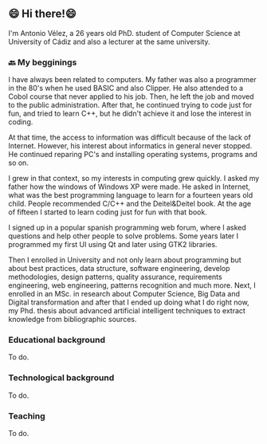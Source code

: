## 😄 Hi there!😄
I'm Antonio Vélez, a 26 years old PhD. student of Computer Science at University of Cádiz and also a lecturer at the same university. 
### 🔙 My begginings
I have always been related to computers. My father was also a programmer in the 80's when he used BASIC and also Clipper. He also attended to a Cobol course that never applied to his job. Then, he left the job and moved to the public administration. After that, he continued trying to code just for fun, and tried to learn C++, but he didn't achieve it and lose the interest in coding.

At that time, the access to information was difficult because of the lack of Internet. However, his interest about informatics in general never stopped. He continued reparing PC's and installing operating systems, programs and so on. 

I grew in that context, so my interests in computing grew quickly. I asked my father how the windows of Windows XP were made. He asked in Internet, what was the best programming language to learn for a fourteen years old child. People recommended C/C++ and the Deitel&Deitel book. At the age of fifteen I started to learn coding just for fun with that book. 

I signed up in a popular spanish programming web forum, where I asked questions and help other people to solve problems. Some years later I programmed my first UI using Qt and later using GTK2 libraries.

Then I enrolled in University and not only learn about programming but about best practices, data structure, software engineering, develop methodologies, design patterns, quality assurance, requirements engineering, web engineering, patterns recognition and much more. Next, I enrolled in an MSc. in research about Computer Science, Big Data and Digital transformation and after that I ended up doing what I do right now, my Phd. thesis about advanced artificial intelligent techniques to extract knowledge from bibliographic sources.

### Educational background
To do.
### Technological background
To do.
### Teaching
To do.


<!--
**avleze/avleze** is a ✨ _special_ ✨ repository because its `README.md` (this file) appears on your GitHub profile.

Here are some ideas to get you started:

- 🔭 I’m currently working on ...
- 🌱 I’m currently learning ...
- 👯 I’m looking to collaborate on ...
- 🤔 I’m looking for help with ...
- 💬 Ask me about ...
- 📫 How to reach me: ...
- 😄 Pronouns: ...
- ⚡ Fun fact: ...
-->
